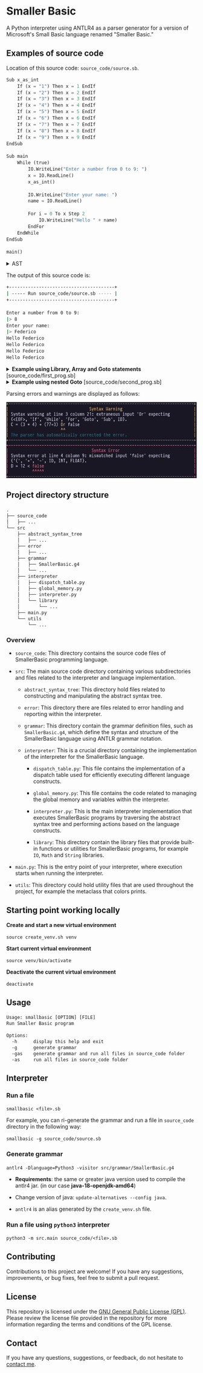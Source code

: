 # Smaller Basic

A Python interpreter using ANTLR4 as a parser generator for a version of Microsoft's Small Basic language renamed "Smaller Basic."

## Examples of source code

Location of this source code: `source_code/source.sb`.

```python
Sub x_as_int
    If (x = "1") Then x = 1 EndIf
    If (x = "2") Then x = 2 EndIf
    If (x = "3") Then x = 3 EndIf
    If (x = "4") Then x = 4 EndIf
    If (x = "5") Then x = 5 EndIf
    If (x = "6") Then x = 6 EndIf
    If (x = "7") Then x = 7 EndIf
    If (x = "8") Then x = 8 EndIf
    If (x = "9") Then x = 9 EndIf
EndSub

Sub main
    While (true)
        IO.WriteLine("Enter a number from 0 to 9: ")
        x = IO.ReadLine()
        x_as_int()

        IO.WriteLine("Enter your name: ")
        name = IO.ReadLine()

        For i = 0 To x Step 2
            IO.WriteLine("Hello " + name)
        EndFor
    EndWhile
EndSub

main()
```


<details>
  <summary>AST</summary>

  ![ast](https://github.com/FedericoBruzzone/smaller-basic/blob/main/img_readme/ast-source.png)
</details>

The output of this source code is:

```bash
+---------------------------------------+
| ----- Run source_code/source.sb ----- |
+---------------------------------------+

Enter a number from 0 to 9:
|> 8
Enter your name:
|> Federico
Hello Federico
Hello Federico
Hello Federico
Hello Federico
```

<details>
  <summary><b>Example using Library, Array and Goto statements</b> [source_code/first_prog.sb] </summary>

  ```python
Sub init_value_as_int
    If (init_value = "1") Then init_value = 1 EndIf
    If (init_value = "2") Then init_value = 2 EndIf
    If (init_value = "3") Then init_value = 3 EndIf
    If (init_value = "4") Then init_value = 4 EndIf
    If (init_value = "5") Then init_value = 5 EndIf
    If (init_value = "6") Then init_value = 6 EndIf
    If (init_value = "7") Then init_value = 7 EndIf
    If (init_value = "8") Then init_value = 8 EndIf
    If (init_value = "9") Then init_value = 9 EndIf
EndSub

Sub ArrayInit
    For i = 0 To 3
        For j = 0 To 3
            my_vec[i][j] = init_value
        EndFor
    EndFor
EndSub

Sub ArrayIncrement
    For i = 0 To 3
        For j = 0 To 3
            my_vec[i][j] = my_vec[i][j] + 1
        EndFor
    EndFor
EndSub

Sub Main
    my_vec[2][2] = 0
    IO.WriteLine(my_vec)

    count = 0
    LabelFor5:
    IO.WriteLine(count)

    IO.WriteLine("Enter the value with which you want to initialize the array: ")
    init_value = IO.ReadLine()
    If (String.Length(init_value) > 1) Then
        IO.WriteLine("You entered more than one character. Only the first character will be used.")
        init_value = String.Substr(init_value, 0, 1)
    EndIf
    init_value_as_int()

    ArrayInit()
    IO.WriteLine(my_vec)

    ArrayIncrement()
    IO.WriteLine(my_vec)

    count = count + 1
    If (count < 5) Then
        Goto LabelFor5
    EndIf

    Goto End

    While (my_vec[2][2] < 10)
        ArrayIncrement()
        IO.WriteLine(my_vec)
    EndWhile
EndSub

Main()

End:
    IO.WriteLine("End of program.")
  ```
</details>

<details>
  <summary><b>Example using nested Goto</b> [source_code/second_prog.sb]</summary>

  ```python
  a = 1

Loop1:
    IO.WriteLine("Loop1")

    Loop2:
        IO.WriteLine("Loop2")
        a = a + 1
        If (a < 10) Then
            Goto Loop2
        EndIf

    IO.WriteLine(a)
    a = a + Math.Sqrt(a)
    IO.WriteLine(a)

    If (a > 100) Then
        Goto End
    EndIf

Goto Loop1


End:
    IO.WriteLine("End")
  ```
</details>

Parsing errors and warnings are displayed as follows:

![warning_error](https://github.com/FedericoBruzzone/smaller-basic/blob/main/img_readme/warning_error.png)

## Project directory structure

```
.
├── source_code
│   ├── ...
└── src
    ├── abstract_syntax_tree
    │   ├── ...
    ├── error
    │   ├── ...
    ├── grammar
    │   ├── SmallerBasic.g4
    │   └── ...
    ├── interpreter
    │   ├── dispatch_table.py
    │   ├── global_memory.py
    │   ├── interpreter.py
    │   └── library
    │       └── ...
    ├── main.py
    └── utils
        └── ...
```

### Overview

- `source_code`: This directory contains the source code files of SmallerBasic programming language.

- `src`: The main source code directory containing various subdirectories and files related to the interpreter and language implementation.

    - `abstract_syntax_tree`: This directory hold files related to constructing and manipulating the abstract syntax tree.

    - `error`: This directory there are files related to error handling and reporting within the interpreter.

    - `grammar`: This directory contain the grammar definition files, such as `SmallerBasic.g4`, which define the syntax and structure of the SmallerBasic language using ANTLR grammar notation.

    - `interpreter`: This is a crucial directory containing the implementation of the interpreter for the SmallerBasic language.

        - `dispatch_table.py`: This file contains the implementation of a dispatch table used for efficiently executing different language constructs.

        - `global_memory.py`: This file contains the code related to managing the global memory and variables within the interpreter.

        - `interpreter.py`: This is the main interpreter implementation that executes SmallerBasic programs by traversing the abstract syntax tree and performing actions based on the language constructs.

        - `library`: This directory contain the library files that provide built-in functions or utilities for SmallerBasic programs, for example `IO`, `Math` and `String` libraries.

- `main.py`: This is the entry point of your interpreter, where execution starts when running the interpreter.

- `utils`: This directory could hold utility files that are used throughout the project, for example the metaclass that colors prints.

## Starting point working locally

**Create and start a new virtual environment**

`source create_venv.sh venv`

**Start current virtual environment**

`source venv/bin/activate`

**Deactivate the current virtual environment**

`deactivate`

## Usage

```
Usage: smallbasic [OPTION] [FILE]
Run Smaller Basic program

Options:
  -h      display this help and exit
  -g      generate grammar
  -gas    generate grammar and run all files in source_code folder
  -as     run all files in source_code folder
```

## Interpreter

### Run a file

`smallbasic <file>.sb`

For example, you can ri-generate the grammar and run a file in `source_code` directory in the following way:

`smallbasic -g source_code/source.sb`

### Generate grammar

`antlr4 -Dlanguage=Python3 -visitor src/grammar/SmallerBasic.g4`

- **Requirements**: the same or greater java version used to compile the antlr4 jar. (in our case **java-18-openjdk-amd64**)

- Change version of java: `update-alternatives --config java`.

- `antlr4` is an alias generated by the `create_venv.sh` file.

### Run a file using `python3` interpreter

`python3 -m src.main source_code/<file>.sb`

## Contributing

Contributions to this project are welcome! If you have any suggestions, improvements, or bug fixes, feel free to submit a pull request.

## License

This repository is licensed under the [GNU General Public License (GPL)](https://www.gnu.org/licenses/gpl-3.0.html). Please review the license file provided in the repository for more information regarding the terms and conditions of the GPL license.

## Contact

If you have any questions, suggestions, or feedback, do not hesitate to [contact me](https://federicobruzzone.github.io/).


